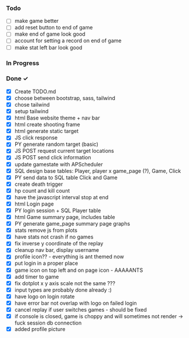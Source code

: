 ### Todo

- [ ] make game better
- [ ] add reset button to end of game
- [ ] make end of game look good
- [ ] account for setting a record on end of game
- [ ] make stat left bar look good

### In Progress

### Done ✓

- [X] Create TODO.md
- [X] choose between bootstrap, sass, tailwind
- [X] chose tailwind
- [X] setup tailwind
- [X] html Base website theme + nav bar
- [X] html create shooting frame
- [X] html generate static target
- [X] JS click response
- [X] PY generate random target (basic)
- [X] JS POST request current target locations
- [X] JS POST send click information
- [x] update gamestate with APScheduler
- [x] SQL design base tables: Player, player x game_page (?), Game, Click
- [x] PY send data to SQL table Click and Game
- [x] create death trigger
- [x] hp count and kill count
- [x] have the javascript interval stop at end
- [x] html Login page
- [x] PY login session + SQL Player table
- [x] html Game summary page, includes table
- [x] PY generate game_page summary page graphs
- [x] stats remove js from plots
- [x] have stats not crash if no games
- [x] fix inverse y coordinate of the replay
- [x] cleanup nav bar, display username
- [x] profile icon?? - everything is ant themed now
- [x] put login in a proper place
- [x] game icon on top left and on page icon - AAAAANTS
- [x] add timer to game
- [x] fix dotplot x y axis scale not the same ???
- [x] input types are probably done already :)
- [x] have logo on login rotate
- [x] have error bar not overlap with logo on failed login
- [x] cancel replay if user switches games - should be fixed
- [x] if console is closed, game is choppy and will sometimes not render -> fuck session db connection
- [x] added profile picture